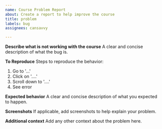 ```yaml
---
name: Course Problem Report
about: Create a report to help improve the course
title: problem
labels: bug
assignees: cansavvy

---
```


**Describe what is not working with the course**
A clear and concise description of what the bug is.

**To Reproduce**
Steps to reproduce the behavior:
1. Go to '...'
2. Click on '....'
3. Scroll down to '....'
4. See error

**Expected behavior**
A clear and concise description of what you expected to happen.

**Screenshots**
If applicable, add screenshots to help explain your problem.

**Additional context**
Add any other context about the problem here.
